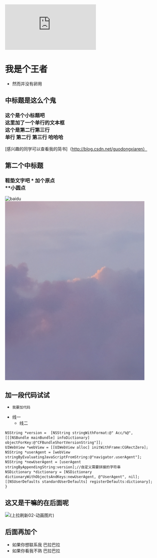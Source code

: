 ![我的头像](http://www.5442.com/showpic.html?http://pic2016.ytqmx.com:82/2016/1226/29/1.jpg)
# 我是个王者
* 然而并没有卵用

## 中标题是这么个鬼
### 这个是个小标题吧 <br>这里加了一个单行的文本框 <br>这个是第二行第三行<br>     单行      第二行             第三行         哈哈哈
[感兴趣的同学可以查看我的简书]（http://blog.csdn.net/guodongxiaren）
## 第二个中标题
### 鞋垫文字吧 * 加个原点 <br> **小圆点
![baidu](http://www.baidu.com/img/bdlogo.gif)
![](https://github.com/hisingwang4330/test/raw/master/hahah.png)

## 加一段代码试试
* `我要加代码`
- 线一
    - 线二
    

```- (void)changeUserAgent {
NSString *version =  [NSString stringWithFormat:@" Acc/%@", [[[NSBundle mainBundle] infoDictionary] objectForKey:@"CFBundleShortVersionString"]];
UIWebView *webView = [[UIWebView alloc] initWithFrame:CGRectZero];
NSString *userAgent = [webView stringByEvaluatingJavaScriptFromString:@"navigator.userAgent"];
NSString *newUserAgent = [userAgent stringByAppendingString:version];//自定义需要拼接的字符串
NSDictionary *dictionary = [NSDictionary dictionaryWithObjectsAndKeys:newUserAgent, @"UserAgent", nil];
[[NSUserDefaults standardUserDefaults] registerDefaults:dictionary];
}
```
## <a id="这个是干嘛的"></a>这又是干嘛的在后面呢

![(上拉刷新02-动画图片)](http://images0.cnblogs.com/blog2015/497279/201506/141205141445793.gif)

## <a id="自己写个看看"></a>后面再加个

* 如果你想联系我 巴拉巴拉
* 如果你看我不熟 巴拉巴拉

        
        
